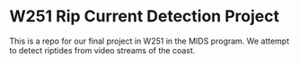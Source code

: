 # W251 Rip Current Detection Project
This is a repo for our final project in W251 in the MIDS program. We attempt to detect riptides from video streams of the coast.
